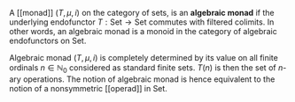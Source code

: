 A [[monad]] $(T,\mu,i)$ on the category of sets, is an __algebraic monad__ if the underlying endofunctor $T:\mathrm{Set}\to\mathrm{Set}$ commutes with filtered colimits. In other words, an algebraic monad is a monoid in the category of algebraic endofunctors on $\mathrm{Set}$.

Algebraic monad $(T,\mu,i)$ is completely determined by its value on all finite ordinals $n\in\mathbb{N}_0$ considered as standard finite sets. $T(n)$ is then the set of $n$-ary operations. The notion of algebraic monad is hence equivalent to the notion of a nonsymmetric [[operad]] in $\mathrm{Set}$.